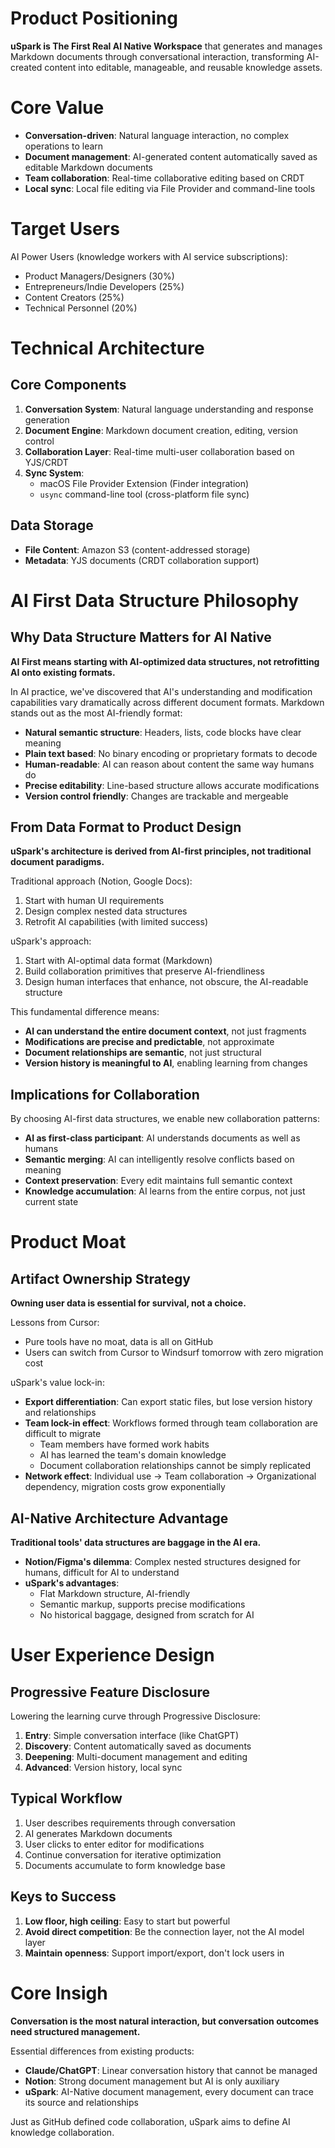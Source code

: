 # **Product Positioning**

**uSpark is The First Real AI Native Workspace** that generates and manages Markdown documents through conversational interaction, transforming AI-created content into editable, manageable, and reusable knowledge assets.

# **Core Value**

- **Conversation-driven**: Natural language interaction, no complex operations to learn
- **Document management**: AI-generated content automatically saved as editable Markdown documents
- **Team collaboration**: Real-time collaborative editing based on CRDT
- **Local sync**: Local file editing via File Provider and command-line tools

# **Target Users**

AI Power Users (knowledge workers with AI service subscriptions):

- Product Managers/Designers (30%)
- Entrepreneurs/Indie Developers (25%)
- Content Creators (25%)
- Technical Personnel (20%)

# **Technical Architecture**

## **Core Components**

1. **Conversation System**: Natural language understanding and response generation
2. **Document Engine**: Markdown document creation, editing, version control
3. **Collaboration Layer**: Real-time multi-user collaboration based on YJS/CRDT
4. **Sync System**:
   - macOS File Provider Extension (Finder integration)
   - `usync` command-line tool (cross-platform file sync)

## **Data Storage**

- **File Content**: Amazon S3 (content-addressed storage)
- **Metadata**: YJS documents (CRDT collaboration support)

# **AI First Data Structure Philosophy**

## **Why Data Structure Matters for AI Native**

**AI First means starting with AI-optimized data structures, not retrofitting AI onto existing formats.**

In AI practice, we've discovered that AI's understanding and modification capabilities vary dramatically across different document formats. Markdown stands out as the most AI-friendly format:

- **Natural semantic structure**: Headers, lists, code blocks have clear meaning
- **Plain text based**: No binary encoding or proprietary formats to decode
- **Human-readable**: AI can reason about content the same way humans do
- **Precise editability**: Line-based structure allows accurate modifications
- **Version control friendly**: Changes are trackable and mergeable

## **From Data Format to Product Design**

**uSpark's architecture is derived from AI-first principles, not traditional document paradigms.**

Traditional approach (Notion, Google Docs):
1. Start with human UI requirements
2. Design complex nested data structures
3. Retrofit AI capabilities (with limited success)

uSpark's approach:
1. Start with AI-optimal data format (Markdown)
2. Build collaboration primitives that preserve AI-friendliness
3. Design human interfaces that enhance, not obscure, the AI-readable structure

This fundamental difference means:
- **AI can understand the entire document context**, not just fragments
- **Modifications are precise and predictable**, not approximate
- **Document relationships are semantic**, not just structural
- **Version history is meaningful to AI**, enabling learning from changes

## **Implications for Collaboration**

By choosing AI-first data structures, we enable new collaboration patterns:

- **AI as first-class participant**: AI understands documents as well as humans
- **Semantic merging**: AI can intelligently resolve conflicts based on meaning
- **Context preservation**: Every edit maintains full semantic context
- **Knowledge accumulation**: AI learns from the entire corpus, not just current state

# **Product Moat**

## **Artifact Ownership Strategy**

**Owning user data is essential for survival, not a choice.**

Lessons from Cursor:

- Pure tools have no moat, data is all on GitHub
- Users can switch from Cursor to Windsurf tomorrow with zero migration cost

uSpark's value lock-in:

- **Export differentiation**: Can export static files, but lose version history and relationships
- **Team lock-in effect**: Workflows formed through team collaboration are difficult to migrate
  - Team members have formed work habits
  - AI has learned the team's domain knowledge
  - Document collaboration relationships cannot be simply replicated
- **Network effect**: Individual use → Team collaboration → Organizational dependency, migration costs grow exponentially

## **AI-Native Architecture Advantage**

**Traditional tools' data structures are baggage in the AI era.**

- **Notion/Figma's dilemma**: Complex nested structures designed for humans, difficult for AI to understand
- **uSpark's advantages**:
  - Flat Markdown structure, AI-friendly
  - Semantic markup, supports precise modifications
  - No historical baggage, designed from scratch for AI

# **User Experience Design**

## **Progressive Feature Disclosure**

Lowering the learning curve through Progressive Disclosure:

1. **Entry**: Simple conversation interface (like ChatGPT)
2. **Discovery**: Content automatically saved as documents
3. **Deepening**: Multi-document management and editing
4. **Advanced**: Version history, local sync

## **Typical Workflow**

1. User describes requirements through conversation
2. AI generates Markdown documents
3. User clicks to enter editor for modifications
4. Continue conversation for iterative optimization
5. Documents accumulate to form knowledge base

## **Keys to Success**

1. **Low floor, high ceiling**: Easy to start but powerful
2. **Avoid direct competition**: Be the connection layer, not the AI model layer
3. **Maintain openness**: Support import/export, don't lock users in

# **Core Insigh**

**Conversation is the most natural interaction, but conversation outcomes need structured management.**

Essential differences from existing products:

- **Claude/ChatGPT**: Linear conversation history that cannot be managed
- **Notion**: Strong document management but AI is only auxiliary
- **uSpark**: AI-Native document management, every document can trace its source and relationships

Just as GitHub defined code collaboration, uSpark aims to define AI knowledge collaboration.
